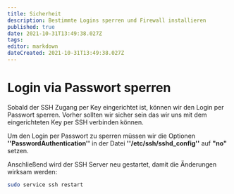 ```yaml
---
title: Sicherheit
description: Bestimmte Logins sperren und Firewall installieren
published: true
date: 2021-10-31T13:49:38.027Z
tags: 
editor: markdown
dateCreated: 2021-10-31T13:49:38.027Z
---
```


# Login via Passwort sperren

Sobald der SSH Zugang per Key eingerichtet ist, können wir den Login per Passwort sperren. 
Vorher sollten wir sicher sein das wir uns mit dem eingerichteten Key per SSH verbinden können.

Um den Login per Passwort zu sperren müssen wir die Optionen **''PasswordAuthentication''**
in der Datei **''/etc/ssh/sshd_config''** auf **"no"** setzen.

Anschließend wird der SSH Server neu gestartet, damit die Änderungen wirksam werden:
```bash
sudo service ssh restart
```